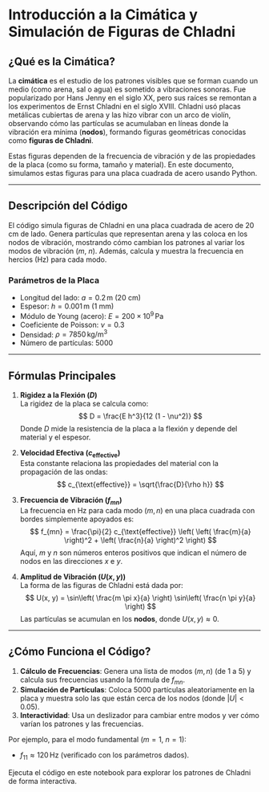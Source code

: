 # Introducción a la Cimática y Simulación de Figuras de Chladni

## ¿Qué es la Cimática?
La **cimática** es el estudio de los patrones visibles que se forman cuando un medio (como arena, sal o agua) es sometido a vibraciones sonoras. Fue popularizado por Hans Jenny en el siglo XX, pero sus raíces se remontan a los experimentos de Ernst Chladni en el siglo XVIII. Chladni usó placas metálicas cubiertas de arena y las hizo vibrar con un arco de violín, observando cómo las partículas se acumulaban en líneas donde la vibración era mínima (**nodos**), formando figuras geométricas conocidas como **figuras de Chladni**.

Estas figuras dependen de la frecuencia de vibración y de las propiedades de la placa (como su forma, tamaño y material). En este documento, simulamos estas figuras para una placa cuadrada de acero usando Python.

---

## Descripción del Código
El código simula figuras de Chladni en una placa cuadrada de acero de 20 cm de lado. Genera partículas que representan arena y las coloca en los nodos de vibración, mostrando cómo cambian los patrones al variar los modos de vibración ($m$, $n$). Además, calcula y muestra la frecuencia en hercios (Hz) para cada modo.

### Parámetros de la Placa
- Longitud del lado: $a = 0.2 \, \text{m}$ (20 cm)
- Espesor: $h = 0.001 \, \text{m}$ (1 mm)
- Módulo de Young (acero): $E = 200 \times 10^9 \, \text{Pa}$
- Coeficiente de Poisson: $\nu = 0.3$
- Densidad: $\rho = 7850 \, \text{kg/m}^3$
- Número de partículas: 5000

---

## Fórmulas Principales

1. **Rigidez a la Flexión ($D$)**  
   La rigidez de la placa se calcula como:
   $$
   D = \frac{E h^3}{12 (1 - \nu^2)}
   $$
   Donde $D$ mide la resistencia de la placa a la flexión y depende del material y el espesor.

2. **Velocidad Efectiva ($c_{\text{effective}}$)**  
   Esta constante relaciona las propiedades del material con la propagación de las ondas:
   $$
   c_{\text{effective}} = \sqrt{\frac{D}{\rho h}}
   $$

3. **Frecuencia de Vibración ($f_{mn}$)**  
   La frecuencia en Hz para cada modo $(m, n)$ en una placa cuadrada con bordes simplemente apoyados es:
   $$
   f_{mn} = \frac{\pi}{2} c_{\text{effective}} \left( \left( \frac{m}{a} \right)^2 + \left( \frac{n}{a} \right)^2 \right)
   $$
   Aquí, $m$ y $n$ son números enteros positivos que indican el número de nodos en las direcciones $x$ e $y$.

4. **Amplitud de Vibración ($U(x, y)$)**  
   La forma de las figuras de Chladni está dada por:
   $$
   U(x, y) = \sin\left( \frac{m \pi x}{a} \right) \sin\left( \frac{n \pi y}{a} \right)
   $$
   Las partículas se acumulan en los **nodos**, donde $U(x, y) \approx 0$.

---

## ¿Cómo Funciona el Código?
1. **Cálculo de Frecuencias**: Genera una lista de modos $(m, n)$ (de 1 a 5) y calcula sus frecuencias usando la fórmula de $f_{mn}$.
2. **Simulación de Partículas**: Coloca 5000 partículas aleatoriamente en la placa y muestra solo las que están cerca de los nodos (donde $|U| < 0.05$).
3. **Interactividad**: Usa un deslizador para cambiar entre modos y ver cómo varían los patrones y las frecuencias.

Por ejemplo, para el modo fundamental ($m = 1$, $n = 1$):
- $f_{11} \approx 120 \, \text{Hz}$ (verificado con los parámetros dados).

Ejecuta el código en este notebook para explorar los patrones de Chladni de forma interactiva.
